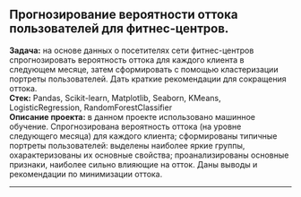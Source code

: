 ## **Прогнозирование вероятности оттока пользователей для фитнес-центров.**
**Задача:** на основе данных о посетителях сети фитнес-центров спрогнозировать вероятность оттока для каждого клиента в следующем месяце, затем сформировать с помощью кластеризации портреты пользователей. Дать краткие рекомендации для сокращения оттока.\
**Стек:** Pandas, Scikit-learn, Matplotlib, Seaborn, KMeans, LogisticRegression, RandomForestClassifier \
**Описание проекта:** в данном проекте использовано машинное обучение. Спрогнозирована вероятность
оттока (на уровне следующего месяца) для каждого клиента; сформированы типичные
портреты пользователей: выделены наиболее яркие группы, охарактеризованы их
основные свойства; проанализированы основные признаки, наиболее сильно влияющие
на отток. Даны выводы и рекомендации по минимизации оттока.

___
